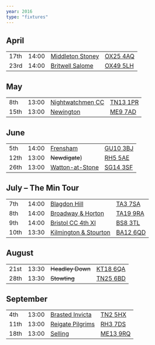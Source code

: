 ```yaml
---
year: 2016
type: "fixtures"
---
```


## April

|  |  |  |  |
|:---|:---|:---|:---|
| 17th | 14:00 | [Middleton Stoney](/2016/middleton-stoney) | [OX25 4AQ](https//goo.gl/maps/2oHFhgW7cVt) |
| 23rd | 14:00 | [Britwell Salome](/2016/britwell-salome) | [OX49 5LH](https://goo.gl/maps/CGgpPNyQhotADDFs9) |

## May

|  |  |  |  |
|:---|:---|:---|:---|
| 8th | 13:00 | [Nightwatchmen CC](/2016/nightwatchmen) | [TN13 1PR](https://goo.gl/maps/JefoWDSusHs) |
| 15th | 13:00 | [Newington](/2016/newington) | [ME9 7AD](https://goo.gl/maps/t473ZxQqr142) |

## June

|  |  |  |  |
|:---|:---|:---|:---|
| 5th | 14:00 | [Frensham](/2016/frensham) | [GU10 3BJ](https//goo.gl/maps/xBUZvPU1vnK2) |
| 12th | 13:00 | <del>Newdigate</del>) | [RH5 5AE](http://goo.gl/maps/2RKzj) |
| 26th | 13:00 | [Watton-at-Stone](/2016/watton-at-stone) | [SG14 3SF](https://goo.gl/maps/2oHFhgW7cVt) |

## July – The Min Tour

|  |  |  |  |
|:---|:---|:---|:---|
| 7th | 14:00 | [Blagdon Hill](/2016/blagdon-hill) | [TA3 7SA](https//goo.gl/maps/H6iLZLNcja12) |
| 8th | 14:00 | [Broadway & Horton](/2016/broadway-and-horton) | [TA19 9RA](https//goo.gl/maps/hVamJL8if6v) |
| 9th | 14:00 | [Bristol CC 4th XI](/2016/bristol) | [BS8 3TL](http://tinyurl.com/q9t3bma) |
| 10th | 13:30 | [Kilmington & Stourton](/2016/kilmington-and-stourton) | [BA12 6QD](https://goo.gl/maps/6q53XChZh9A2) |


## August

|  |  |  |  |
|:---|:---|:---|:---|
| 21st | 13:30 | <del>Headley Down</del> | [KT18 6QA](https://goo.gl/maps/pn4ojVfCN722) |
| 28th | 13:30 | <del>Stowting</del> | [TN25 6BD](https//goo.gl/maps/5KNmaMe6Wb422) |


## September

|  |  |  |  |
|:---|:---|:---|:---|
| 4th | 13:00 | [Brasted Invicta](/2016/brasted-invicta) | [TN2 5HX](https://goo.gl/maps/wC8nxBrVNym) |
| 11th | 13:00 | [Reigate Pilgrims](/2016/reigate-pilgrims) | [RH3 7DS](https//goo.gl/maps/APtKSjuaQ5v) |
| 18th | 13:00 | [Selling](/2016/selling) | [ME13 9RQ](https//goo.gl/maps/QeLhjBkEbJr) |